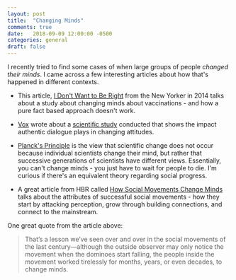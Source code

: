 ```yaml
---
layout: post
title:  "Changing Minds"
comments: true
date:   2018-09-09 12:00:00 -0500
categories: general
draft: false
---
```


I recently tried to find some cases of when large groups of people _changed their minds_. I came across a few interesting articles about how that's happened in different contexts.

* This article, [I Don't Want to Be Right](https://www.newyorker.com/science/maria-konnikova/i-dont-want-to-be-right) from the New Yorker in 2014 talks about a study about changing minds about vaccinations - and how a pure fact based approach doesn't work.

* [Vox](https://www.vox.com/2016/4/7/11380974/reduce-prejudice-science-transgender) wrote about a [scientific study](http://science.sciencemag.org/content/346/6215/1366) conducted that shows the impact authentic dialogue plays in changing attitudes.

* [Planck's Principle](https://en.wikipedia.org/wiki/Planck%27s_principle) is the view that scientific change does not occur because individual scientists change their mind, but rather that successive generations of scientists have different views. Essentially, you can't change minds - you just have to wait for people to die. I'm curious if there's an equivalent theory regarding social progress.

* A great article from HBR called [How Social Movements Change Minds](https://hbr.org/2015/07/how-social-movements-change-minds) talks about the attributes of successful social movements - how they start by attacking perception, grow through building connections, and connect to the mainstream. 

One great quote from the article above:
> That’s a lesson we’ve seen over and over in the social movements of the last century—although the outside observer may only notice the movement when the dominoes start falling, the people inside the movement worked tirelessly for months, years, or even decades, to change minds.
